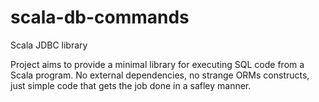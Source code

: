 # scala-db-commands
Scala JDBC library

Project aims to provide a minimal library for executing SQL code from a Scala program.
No external dependencies, no strange ORMs constructs, just simple code that gets the job done in a safley manner.
